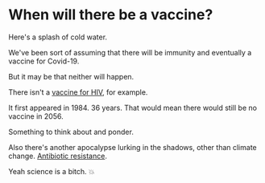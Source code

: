# When will there be a vaccine?
Here's a splash of cold water.

We've been sort of assuming that there will be immunity and eventually a vaccine for Covid-19. 

But it may be that neither will happen. 

There isn't a <a href="https://www.hiv.gov/hiv-basics/hiv-prevention/potential-future-options/hiv-vaccines">vaccine for HIV</a>, for example. 

It first appeared in 1984. 36 years. That would mean there would still be no vaccine in 2056.

Something to think about and ponder.

Also there's another apocalypse lurking in the shadows, other than climate change. <a href="https://www.cdc.gov/antibiotic-use/community/about/antibiotic-resistance-faqs.html">Antibiotic resistance</a>. 

Yeah science is a bitch. :boom:


